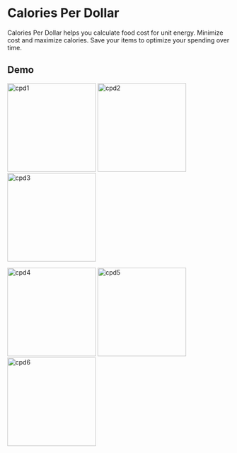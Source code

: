 # Calories Per Dollar
Calories Per Dollar helps you calculate food cost for unit energy. Minimize cost and maximize calories. Save your items to optimize your spending over time.

## Demo
<img src="http://nathanjchan.com/images/calories-per-dollar-app1.jpg" alt="cpd1" width="200"/> <img src="http://nathanjchan.com/images/calories-per-dollar-app2.jpg" alt="cpd2" width="200"/> <img src="http://nathanjchan.com/images/calories-per-dollar-app3.jpg" alt="cpd3" width="200"/>

<img src="http://nathanjchan.com/images/calories-per-dollar-app4.jpg" alt="cpd4" width="200"/> <img src="http://nathanjchan.com/images/calories-per-dollar-app5.jpg" alt="cpd5" width="200"/> <img src="http://nathanjchan.com/images/calories-per-dollar-app6.jpg" alt="cpd6" width="200"/> 
